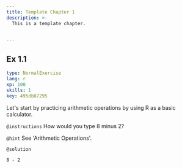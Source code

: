 ```yaml
---
title: Template Chapter 1
description: >-
  This is a template chapter.


---
```

## Ex 1.1

```yaml
type: NormalExercise
lang: r
xp: 100
skills: 1
key: 495db87295
```

Let's start by practicing arithmetic operations by using R as a basic calculator.

`@instructions`
How would you type 8 minus 2?

`@hint`
See 'Arithmetic Operations'.



`@solution`
```{r}
8 - 2
```




